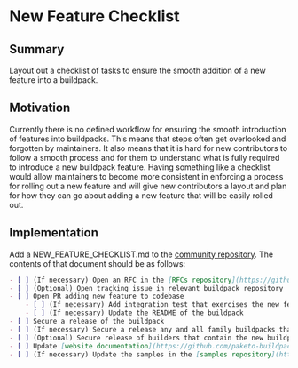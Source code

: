 # New Feature Checklist

## Summary

Layout out a checklist of tasks to ensure the smooth addition of a new feature
into a buildpack.

## Motivation

Currently there is no defined workflow for ensuring the smooth introduction of
features into buildpacks. This means that steps often get overlooked and
forgotten by maintainers. It also means that it is hard for new contributors to
follow a smooth process and for them to understand what is fully required to
introduce a new buildpack feature. Having something like a checklist would
allow maintainers to become more consistent in enforcing a process for rolling
out a new feature and will give new contributors a layout and plan for how they
can go about adding a new feature that will be easily rolled out.

## Implementation

Add a NEW_FEATURE_CHECKLIST.md to the [community
repository](https://github.com/paketo-buildpacks/community). The contents of
that document should be as follows:
```markdown
- [ ] (If necessary) Open an RFC in the [RFCs repository](https://github.com/paketo-buildpacks/rfcs) to discuss the addition of the feature
- [ ] (Optional) Open tracking issue in relevant buildpack repository
- [ ] Open PR adding new feature to codebase
    - [ ] (If necessary) Add integration test that exercises the new feature
    - [ ] (If necessary) Update the README of the buildpack
- [ ] Secure a release of the buildpack
- [ ] (If necessary) Secure a release any and all family buildpacks that contain the new implementation buildpack
- [ ] (Optional) Secure release of builders that contain the new buildpack
- [ ] Update [website documentation](https://github.com/paketo-buildpacks/paketo-website) to expose the feature in the documentation
- [ ] (If necessary) Update the samples in the [samples repository](https://github.com/paketo-buildpacks/samples) to expose the feature
```
